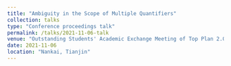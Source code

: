 ```yaml
---
title: "Ambiguity in the Scope of Multiple Quantifiers"
collection: talks
type: "Conference proceedings talk"
permalink: /talks/2021-11-06-talk
venue: "Outstanding Students' Academic Exchange Meeting of Top Plan 2.0"
date: 2021-11-06
location: "Nankai, Tianjin"
---
```

